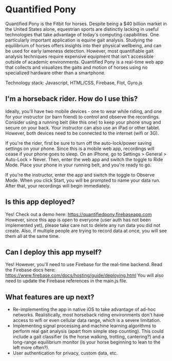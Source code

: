# Quantified Pony
Quantified Pony is the Fitbit for horses. Despite being a $40 billion market in the United States alone, equestrian sports are distinctly lacking in useful technologies that take advantage of today's computing capabilities. One particularly important application is equine gait analysis. Studying the equilibrium of horses offers insights into their physical wellbeing, and can be used for early lameness detection. However, most quantifiable gait analysis techniques require expensive equipment that isn't accessible outside of academic environments. Quantified Pony is a real-time web app that collects and visualizes the gaits and motion of horses using no specialized hardware other than a smartphone.

Technology stack: Javascript, HTML/CSS, Firebase, Flot, Gyro.js

## I'm a horseback rider. How do I use this? 
Ideally, you'll have two mobile devices - one to wear while riding, and one for your instructor (or barn friend) to control and observe the recordings. Consider using a running belt (like this one) to keep your phone snug and secure on your back. Your instructor can also use an iPad or other tablet. However, both devices need to be connected to the internet (wifi or 3G).

If you're the rider, first be sure to turn off the auto-lock/power saving settings on your phone. Since this is a mobile web app, recordings will cease if your phone goes to sleep. On an iPhone, go to Settings > General > Auto-Lock > Never. Then, enter the web app and switch the toggle to Ride Mode. Place your phone in your running belt, and you're ready to go.

If you're the instructor, enter the app and switch the toggle to Observe Mode. When you click Start, you will be prompted to name your data run. After that, your recordings will begin immediately. 

## Is this app deployed?
Yes! Check out a demo here: https://quantifiedpony.firebaseapp.com
However, since this app is open to everyone (user auth has not been implemented yet), please take care not to delete any run data you did not create. Also, if multiple people are trying to record data at once, you will see them all at the same time. 

## Can I deploy this app myself?
Yes! However, you'll need to use Firebase for the real-time backend. 
Read the Firebase docs here: https://www.firebase.com/docs/hosting/guide/deploying.html
You will also need to update the Firebase references in the main.js file. 

## What features are up next? 
* Re-implementing the app in native iOS to take advantage of ad-hoc networks. Realistically, most horseback riding environments don't have access to wifi or even cellular data range, which is a severe limitation. 
* Implementing signal processing and machine learning algorithms to perform real gait analysis (apart from simple step counting). This could include a gait classifier (is the horse walking, trotting, cantering?) and a long-range equilibrium monitor (is your horse beginning to lean to the left more often?). 
* User authentication for privacy, custom data, etc. 





